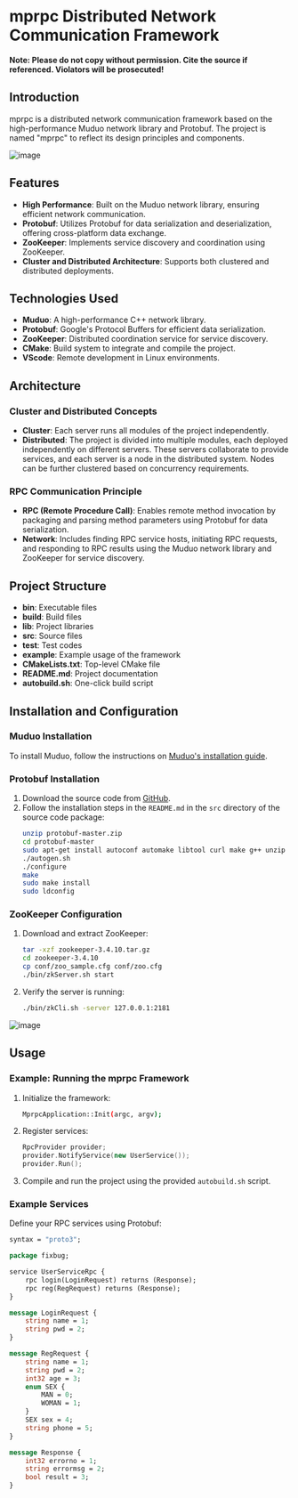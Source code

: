 # mprpc Distributed Network Communication Framework

**Note: Please do not copy without permission. Cite the source if referenced. Violators will be prosecuted!**

## Introduction

mprpc is a distributed network communication framework based on the high-performance Muduo network library and Protobuf. The project is named "mprpc" to reflect its design principles and components.

![image](https://github.com/john0819/Mprpc-Distributed-Network-Communication-Framework/assets/70586660/47c35531-81d5-454c-b557-82b6e144207d)


## Features

- **High Performance**: Built on the Muduo network library, ensuring efficient network communication.
- **Protobuf**: Utilizes Protobuf for data serialization and deserialization, offering cross-platform data exchange.
- **ZooKeeper**: Implements service discovery and coordination using ZooKeeper.
- **Cluster and Distributed Architecture**: Supports both clustered and distributed deployments.

## Technologies Used

- **Muduo**: A high-performance C++ network library.
- **Protobuf**: Google's Protocol Buffers for efficient data serialization.
- **ZooKeeper**: Distributed coordination service for service discovery.
- **CMake**: Build system to integrate and compile the project.
- **VScode**: Remote development in Linux environments.

## Architecture

### Cluster and Distributed Concepts

- **Cluster**: Each server runs all modules of the project independently.
- **Distributed**: The project is divided into multiple modules, each deployed independently on different servers. These servers collaborate to provide services, and each server is a node in the distributed system. Nodes can be further clustered based on concurrency requirements.

### RPC Communication Principle

- **RPC (Remote Procedure Call)**: Enables remote method invocation by packaging and parsing method parameters using Protobuf for data serialization.
- **Network**: Includes finding RPC service hosts, initiating RPC requests, and responding to RPC results using the Muduo network library and ZooKeeper for service discovery.

## Project Structure

- **bin**: Executable files
- **build**: Build files
- **lib**: Project libraries
- **src**: Source files
- **test**: Test codes
- **example**: Example usage of the framework
- **CMakeLists.txt**: Top-level CMake file
- **README.md**: Project documentation
- **autobuild.sh**: One-click build script

## Installation and Configuration

### Muduo Installation

To install Muduo, follow the instructions on [Muduo's installation guide](https://blog.csdn.net/QIANGWEIYUAN/article/details/89023980).

### Protobuf Installation

1. Download the source code from [GitHub](https://github.com/google/protobuf).
2. Follow the installation steps in the `README.md` in the `src` directory of the source code package:
    ```sh
    unzip protobuf-master.zip
    cd protobuf-master
    sudo apt-get install autoconf automake libtool curl make g++ unzip
    ./autogen.sh
    ./configure
    make
    sudo make install
    sudo ldconfig
    ```

### ZooKeeper Configuration

1. Download and extract ZooKeeper:
    ```sh
    tar -xzf zookeeper-3.4.10.tar.gz
    cd zookeeper-3.4.10
    cp conf/zoo_sample.cfg conf/zoo.cfg
    ./bin/zkServer.sh start
    ```

2. Verify the server is running:
    ```sh
    ./bin/zkCli.sh -server 127.0.0.1:2181
    ```

![image](https://github.com/john0819/Mprpc-Distributed-Network-Communication-Framework/assets/70586660/6795d579-1fa1-4245-afb3-2a92f529bcbc)


## Usage

### Example: Running the mprpc Framework

1. Initialize the framework:
    ```sh
    MprpcApplication::Init(argc, argv);
    ```

2. Register services:
    ```cpp
    RpcProvider provider;
    provider.NotifyService(new UserService());
    provider.Run();
    ```

3. Compile and run the project using the provided `autobuild.sh` script.

### Example Services

Define your RPC services using Protobuf:
```proto
syntax = "proto3";

package fixbug;

service UserServiceRpc {
    rpc login(LoginRequest) returns (Response);
    rpc reg(RegRequest) returns (Response);
}

message LoginRequest {
    string name = 1;
    string pwd = 2;
}

message RegRequest {
    string name = 1;
    string pwd = 2;
    int32 age = 3;
    enum SEX {
        MAN = 0;
        WOMAN = 1;
    }
    SEX sex = 4;
    string phone = 5;
}

message Response {
    int32 errorno = 1;
    string errormsg = 2;
    bool result = 3;
}

